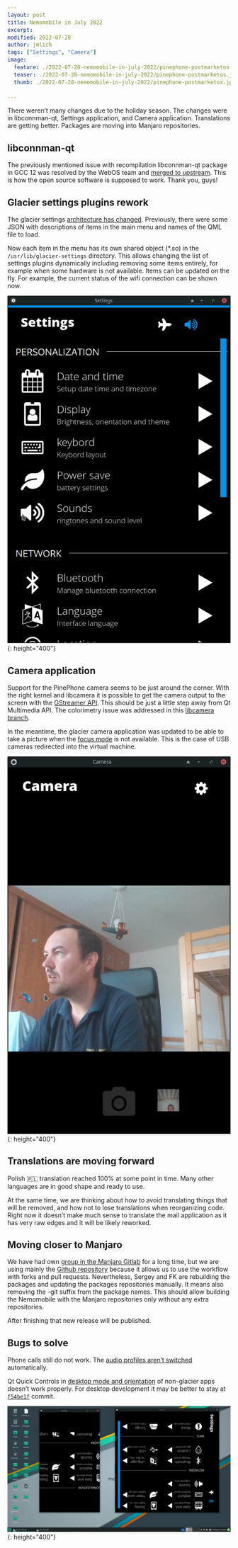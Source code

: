 ```yaml
---
layout: post
title: Nemomobile in July 2022
excerpt: 
modified: 2022-07-28
author: jmlich
tags: ["Settings", "Camera"]
image:
  feature: ./2022-07-28-nemomobile-in-july-2022/pinephone-postmarketos.jpg
  teaser: ./2022-07-28-nemomobile-in-july-2022/pinephone-postmarketos.jpg
  thumb: ./2022-07-28-nemomobile-in-july-2022/pinephone-postmarketos.jpg

---
```


There weren’t many changes due to the holiday season. The changes were in libconnman-qt, Settings
application, and Camera application. Translations are getting better. Packages are moving into
Manjaro repositories.

## libconnman-qt

The previously mentioned issue with recompilation libconnman-qt package in GCC 12 was resolved by the WebOS
team and [merged to upstream](https://github.com/sailfishos/libconnman-qt/pull/9). This is how the open
source software is supposed to work. Thank you, guys!

## Glacier settings plugins rework

The glacier settings [architecture has changed](https://github.com/nemomobile-ux/glacier-settings/pull/125).
Previously, there were some JSON with descriptions of items in the main menu and names of the QML file to load.

Now each item in the menu has its own shared object (*.so) in the `/usr/lib/glacier-settings` directory.
This allows changing the list of settings plugins dynamically including removing some items entirely, for
example when some hardware is not available. Items can be updated on the fly. For example, the current
status of the wifi connection can be shown now.

![](/images/2022-07-28-nemomobile-in-july-2022/screenshot-settings.png){: height="400"}

## Camera application

Support for the PinePhone camera seems to be just around the corner. With the right kernel and libcamera
it is possible to get the camera output to the screen with the [GStreamer API](https://gitlab.com/tui/tui/-/tree/master/cam).
This should be just a little step away from Qt Multimedia API. The colorimetry issue was addressed
in this [libcamera branch](https://github.com/RISHI27-dot/libcamera/tree/colorspace_integration_patch).

In the meantime, the glacier camera application was updated to be able to take a picture when the
[focus mode](https://github.com/nemomobile-ux/glacier-camera/pull/22/files) is not available. This
is the case of USB cameras redirected into the virtual machine.

![](/images/2022-07-28-nemomobile-in-july-2022/screenshot-camera.png){: height="400"}

## Translations are moving forward

Polish 🇵🇱 translation reached 100% at some point in time. Many other languages are in good shape and ready to use.

At the same time, we are thinking about how to avoid translating things that will be removed, and how not to
lose translations when reorganizing code. Right now it doesn’t make much sense to translate the mail application
as it has very raw edges and it will be likely reworked.

## Moving closer to Manjaro

We have had own [group in the Manjaro Gitlab](https://gitlab.manjaro.org/manjaro-arm/packages/community/nemo-ux) for
a long time, but we are using mainly the [Github repository](https://github.com/nemomobile-ux/nemo-packaging/) because
it allows us to use the workflow with forks and pull requests. Nevertheless, Sergey and FK are rebuilding the packages
and updating the packages repositories manually. It means also removing the -git suffix from the package names. This
should allow building the Nemomobile with the Manjaro repositories only without any extra repositories.

After finishing that new release will be published.

## Bugs to solve

Phone calls still do not work. The [audio profiles aren’t switched](https://github.com/nemomobile-ux/main/issues/34) automatically.

Qt Quick Controls in [desktop mode and orientation](https://github.com/nemomobile-ux/main/issues/39) of non-glacier
apps doesn’t work properly. For desktop development it may be better to stay at [`f54be1f`](https://github.com/nemomobile-ux/qtquickcontrols-nemo/commit/f54be1fd8baebb5d29368fbb00619ca038791440) commit.

![](/images/2022-07-28-nemomobile-in-july-2022/screenshot-orientation-bug.png){: height="400"}
